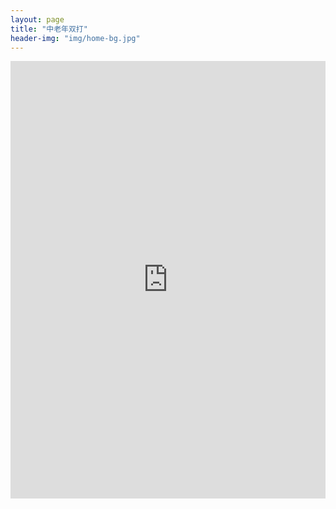```yaml
---
layout: page
title: "中老年双打"
header-img: "img/home-bg.jpg"
---
```


<iframe src="http://actc.challonge.com/2019_ds/module" width="100%" height="700" frameborder="0" scrolling="auto" allowtransparency="true"></iframe>
